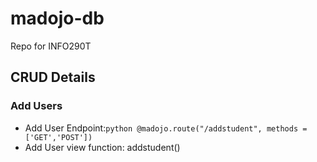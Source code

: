 # madojo-db
Repo for INFO290T 


## CRUD Details

### Add Users
* Add User Endpoint:```python @madojo.route("/addstudent", methods = ['GET','POST'])```
* Add User view function: addstudent()
